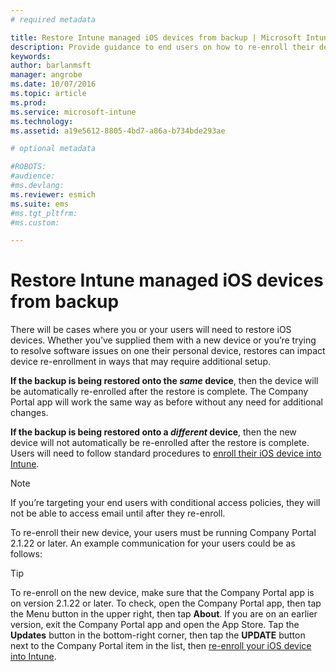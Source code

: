 ```yaml
---
# required metadata

title: Restore Intune managed iOS devices from backup | Microsoft Intune
description: Provide guidance to end users on how to re-enroll their devices after restoring from backup.
keywords:
author: barlanmsft
manager: angrobe
ms.date: 10/07/2016
ms.topic: article
ms.prod:
ms.service: microsoft-intune
ms.technology:
ms.assetid: a19e5612-8805-4bd7-a86a-b734bde293ae

# optional metadata

#ROBOTS:
#audience:
#ms.devlang:
ms.reviewer: esmich
ms.suite: ems
#ms.tgt_pltfrm:
#ms.custom:

---
```


# Restore Intune managed iOS devices from backup

There will be cases where you or your users will need to restore iOS devices. Whether you’ve supplied them with a new device or you’re trying to resolve software issues on one their personal device, restores can impact device re-enrollment in ways that may require additional setup.

**If the backup is being restored onto the _same_ device**, then the device will be automatically re-enrolled after the restore is complete. The Company Portal app will work the same way as before without any need for additional changes.

**If the backup is being restored onto a _different_ device**, then the new device will not automatically be re-enrolled after the restore is complete. Users will need to follow standard procedures to [enroll their iOS device into Intune](/enduser/enroll-your-device-in-intune-ios.md).

> [!NOTE]
> If you’re targeting your end users with conditional access policies, they will not be able to access email until after they re-enroll.

To re-enroll their new device, your users must be running Company Portal 2.1.22 or later. An example communication for your users could be as follows:

> [!TIP]
> To re-enroll on the new device, make sure that the Company Portal app is on version 2.1.22 or later. To check, open the Company Portal app, then tap the Menu button in the upper right, then tap **About**. If you are on an earlier version, exit the Company Portal app and open the App Store. Tap the **Updates** button in the bottom-right corner, then tap the **UPDATE** button next to the Company Portal item in the list, then [re-enroll your iOS device into Intune](/enduser/enroll-your-device-in-intune-ios.md). 
